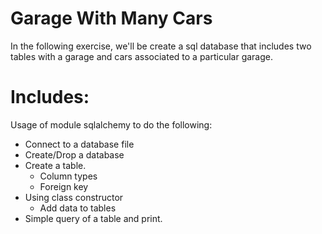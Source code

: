 # Garage With Many Cars
In the following exercise, we'll be create a sql database that includes two tables with a garage and cars associated to a particular garage.


# Includes:
Usage of module sqlalchemy to do the following:
* Connect to a database file
* Create/Drop a database
* Create a table.
  * Column types
  * Foreign key
* Using class constructor
  * Add data to tables
* Simple query of a table and print.